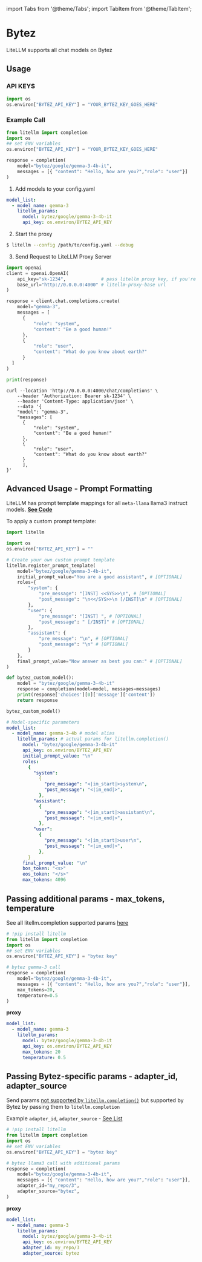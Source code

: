 import Tabs from '@theme/Tabs';
import TabItem from '@theme/TabItem';

# Bytez

LiteLLM supports all chat models on Bytez

## Usage

<Tabs>
<TabItem value="sdk" label="SDK">

### API KEYS

```python
import os
os.environ["BYTEZ_API_KEY"] = "YOUR_BYTEZ_KEY_GOES_HERE"
```

### Example Call

```python
from litellm import completion
import os
## set ENV variables
os.environ["BYTEZ_API_KEY"] = "YOUR_BYTEZ_KEY_GOES_HERE"

response = completion(
    model="bytez/google/gemma-3-4b-it",
    messages = [{ "content": "Hello, how are you?","role": "user"}]
)
```

</TabItem>
<TabItem value="proxy" label="PROXY">

1. Add models to your config.yaml

```yaml
model_list:
  - model_name: gemma-3
    litellm_params:
      model: bytez/google/gemma-3-4b-it
      api_key: os.environ/BYTEZ_API_KEY
```

2. Start the proxy

```bash
$ litellm --config /path/to/config.yaml --debug
```

3. Send Request to LiteLLM Proxy Server

  <Tabs>

  <TabItem value="openai" label="OpenAI Python v1.0.0+">

```python
import openai
client = openai.OpenAI(
    api_key="sk-1234",             # pass litellm proxy key, if you're using virtual keys
    base_url="http://0.0.0.0:4000" # litellm-proxy-base url
)

response = client.chat.completions.create(
    model="gemma-3",
    messages = [
      {
          "role": "system",
          "content": "Be a good human!"
      },
      {
          "role": "user",
          "content": "What do you know about earth?"
      }
  ]
)

print(response)
```

  </TabItem>

  <TabItem value="curl" label="curl">

```shell
curl --location 'http://0.0.0.0:4000/chat/completions' \
    --header 'Authorization: Bearer sk-1234' \
    --header 'Content-Type: application/json' \
    --data '{
    "model": "gemma-3",
    "messages": [
      {
          "role": "system",
          "content": "Be a good human!"
      },
      {
          "role": "user",
          "content": "What do you know about earth?"
      }
      ],
}'
```

  </TabItem>

  </Tabs>

</TabItem>

</Tabs>

## Advanced Usage - Prompt Formatting

LiteLLM has prompt template mappings for all `meta-llama` llama3 instruct models. [**See Code**](https://github.com/BerriAI/litellm/blob/4f46b4c3975cd0f72b8c5acb2cb429d23580c18a/litellm/llms/prompt_templates/factory.py#L1360)

To apply a custom prompt template:

<Tabs>
<TabItem value="sdk" label="SDK">

```python
import litellm

import os
os.environ["BYTEZ_API_KEY"] = ""

# Create your own custom prompt template
litellm.register_prompt_template(
    model="bytez/google/gemma-3-4b-it",
    initial_prompt_value="You are a good assistant", # [OPTIONAL]
    roles={
        "system": {
            "pre_message": "[INST] <<SYS>>\n", # [OPTIONAL]
            "post_message": "\n<</SYS>>\n [/INST]\n" # [OPTIONAL]
        },
        "user": {
            "pre_message": "[INST] ", # [OPTIONAL]
            "post_message": " [/INST]" # [OPTIONAL]
        },
        "assistant": {
            "pre_message": "\n", # [OPTIONAL]
            "post_message": "\n" # [OPTIONAL]
        }
    },
    final_prompt_value="Now answer as best you can:" # [OPTIONAL]
)

def bytez_custom_model():
    model = "bytez/google/gemma-3-4b-it"
    response = completion(model=model, messages=messages)
    print(response['choices'][0]['message']['content'])
    return response

bytez_custom_model()
```

</TabItem>
<TabItem value="proxy" label="PROXY">

```yaml
# Model-specific parameters
model_list:
  - model_name: gemma-3-4b # model alias
    litellm_params: # actual params for litellm.completion()
      model: "bytez/google/gemma-3-4b-it"
      api_key: os.environ/BYTEZ_API_KEY
      initial_prompt_value: "\n"
      roles:
        {
          "system":
            {
              "pre_message": "<|im_start|>system\n",
              "post_message": "<|im_end|>",
            },
          "assistant":
            {
              "pre_message": "<|im_start|>assistant\n",
              "post_message": "<|im_end|>",
            },
          "user":
            {
              "pre_message": "<|im_start|>user\n",
              "post_message": "<|im_end|>",
            },
        }
      final_prompt_value: "\n"
      bos_token: "<s>"
      eos_token: "</s>"
      max_tokens: 4096
```

</TabItem>

</Tabs>

## Passing additional params - max_tokens, temperature

See all litellm.completion supported params [here](https://docs.litellm.ai/docs/completion/input)

```python
# !pip install litellm
from litellm import completion
import os
## set ENV variables
os.environ["BYTEZ_API_KEY"] = "bytez key"

# bytez gemma-3 call
response = completion(
    model="bytez/google/gemma-3-4b-it",
    messages = [{ "content": "Hello, how are you?","role": "user"}],
    max_tokens=20,
    temperature=0.5
)
```

**proxy**

```yaml
model_list:
  - model_name: gemma-3
    litellm_params:
      model: bytez/google/gemma-3-4b-it
      api_key: os.environ/BYTEZ_API_KEY
      max_tokens: 20
      temperature: 0.5
```

## Passing Bytez-specific params - adapter_id, adapter_source

Send params [not supported by `litellm.completion()`](https://docs.litellm.ai/docs/completion/input) but supported by Bytez by passing them to `litellm.completion`

Example `adapter_id`, `adapter_source` - [See List](https://github.com/BerriAI/litellm/blob/main/litellm/llms/bytez.py)

```python
# !pip install litellm
from litellm import completion
import os
## set ENV variables
os.environ["BYTEZ_API_KEY"] = "bytez key"

# bytez llama3 call with additional params
response = completion(
    model="bytez/google/gemma-3-4b-it",
    messages = [{ "content": "Hello, how are you?","role": "user"}],
    adapter_id="my_repo/3",
    adapter_source="bytez",
)
```

**proxy**

```yaml
model_list:
  - model_name: gemma-3
    litellm_params:
      model: bytez/google/gemma-3-4b-it
      api_key: os.environ/BYTEZ_API_KEY
      adapter_id: my_repo/3
      adapter_source: bytez
```
